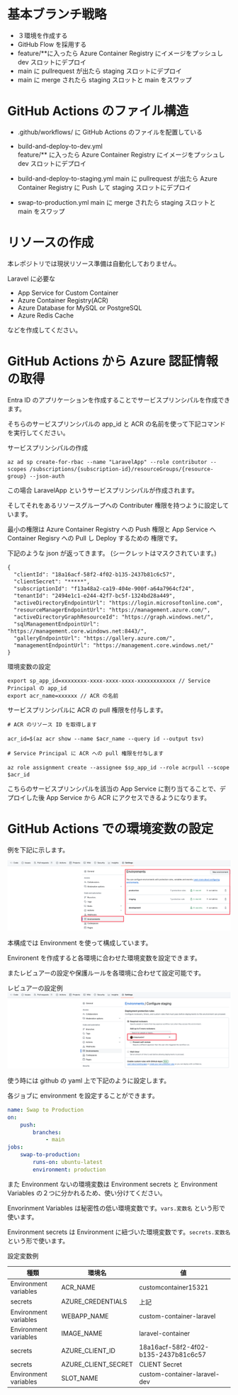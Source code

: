 # 基本ブランチ戦略

-   ３環境を作成する
-   GitHub Flow を採用する
-   feature/\*\*に入ったら Azure Container Registry にイメージをプッシュし dev スロットにデプロイ
-   main に pullrequest が出たら staging スロットにデプロイ
-   main に merge されたら staging スロットと main をスワップ

# GitHub Actions のファイル構造

-   .github/workflows/ に GitHub Actions のファイルを配置している

-   build-and-deploy-to-dev.yml  
    feature/\*\* に入ったら Azure Container Registry にイメージをプッシュし dev スロットにデプロイ

-   build-and-deploy-to-staging.yml
    main に pullrequest が出たら Azure Container Registry に Push して staging スロットにデプロイ
-   swap-to-production.yml
    main に merge されたら staging スロットと main をスワップ

# リソースの作成

本レポジトリでは現状リソース準備は自動化しておりません。

Laravel に必要な

-   App Service for Custom Container
-   Azure Container Registry(ACR)
-   Azure Database for MySQL or PostgreSQL
-   Azure Redis Cache

などを作成してください。

# GitHub Actions から Azure 認証情報の取得

Entra ID のアプリケーションを作成することでサービスプリンシパルを作成できます。

そちらのサービスプリンシパルの app_id と ACR の名前を使って下記コマンドを実行してください。

サービスプリンシパルの作成

```
az ad sp create-for-rbac --name "LaravelApp" --role contributor --scopes /subscriptions/{subscription-id}/resourceGroups/{resource-group} --json-auth
```

この場合 LaravelApp というサービスプリンシパルが作成されます。

そしてそれをあるリソースグループへの Contributer 権限を持つように設定しています。

最小の権限は Azure Container Registry への Push 権限と App Service へ Container Regisry への Pull し Deploy するための 権限です。

下記のような json が返ってきます。
(シークレットはマスクされています。)

```
{
  "clientId": "18a16acf-58f2-4f02-b135-2437b81c6c57",
  "clientSecret": "*****",
  "subscriptionId": "f13a48a2-ca19-404e-900f-a64a7964cf24",
  "tenantId": "2494e1c1-e244-42f7-bc5f-1324bd28a449",
  "activeDirectoryEndpointUrl": "https://login.microsoftonline.com",
  "resourceManagerEndpointUrl": "https://management.azure.com/",
  "activeDirectoryGraphResourceId": "https://graph.windows.net/",
  "sqlManagementEndpointUrl": "https://management.core.windows.net:8443/",
  "galleryEndpointUrl": "https://gallery.azure.com/",
  "managementEndpointUrl": "https://management.core.windows.net/"
}
```

環境変数の設定

```
export sp_app_id=xxxxxxxx-xxxx-xxxx-xxxx-xxxxxxxxxxxx // Service Principal の app_id
export acr_name=xxxxxx // ACR の名前
```

サービスプリンシパルに ACR の pull 権限を付与します。

```
# ACR のリソース ID を取得します

acr_id=$(az acr show --name $acr_name --query id --output tsv)

# Service Principal に ACR への pull 権限を付与します

az role assignment create --assignee $sp_app_id --role acrpull --scope $acr_id

```

こちらのサービスプリンシパルを該当の App Service に割り当てることで、デプロイした後 App Service から ACR にアクセスできるようになります。

# GitHub Actions での環境変数の設定

例を下記に示します。

![GitHub Environment](../img/github/github_environment.png)

本構成では Environment を使って構成しています。

Environent を作成すると各環境に合わせた環境変数を設定できます。

またレビュアーの設定や保護ルールを各環境に合わせて設定可能です。

レビュアーの設定例
![GitHub Environmentのレビュア](../img/github/github_environment_reviewer.png)

使う時には github の yaml 上で下記のように設定します。

各ジョブに environment を設定することができます。

```yaml
name: Swap to Production
on:
    push:
        branches:
            - main
jobs:
    swap-to-production:
        runs-on: ubuntu-latest
        environment: production
```

また Environment ないの環境変数は Environment secrets と Environment Variables の２つに分かれるため、使い分けてください。

Envorinment Variables は秘密性の低い環境変数です。`vars.変数名` という形で使います。

Environment secrets は Environment に紐づいた環境変数です。`secrets.変数名` という形で使います。

設定変数例

| 種類                  | 環境名              | 値                                   |
| --------------------- | ------------------- | ------------------------------------ |
| Environment variables | ACR_NAME            | customcontainer15321                 |
| secrets               | AZURE_CREDENTIALS   | 上記                                 |
| Environment variables | WEBAPP_NAME         | custom-container-laravel             |
| Environment variables | IMAGE_NAME          | laravel-container                    |
| secrets               | AZURE_CLIENT_ID     | 18a16acf-58f2-4f02-b135-2437b81c6c57 |
| secrets               | AZURE_CLIENT_SECRET | CLIENT Secret                        |
| Environment variables | SLOT_NAME           | custom-container-laravel-dev         |
